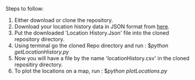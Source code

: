 Steps to follow:

1) Either download or clone the repository.
2) Download your location history data in JSON format from [here](https://takeout.google.com/).
3) Put the downloaded 'Location History.Json' file into the cloned repository directory.
4) Using terminal go the cloned Repo directory and run : $_python getLocationHistory.py_
5) Now you will have a file by the name 'locationHistory.csv' in the cloned repositiry directory.
6) To plot the locations on a map, run : $_python plotLocations.py_
